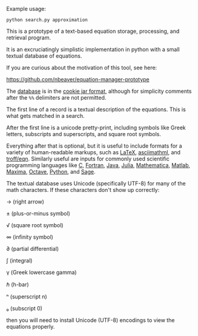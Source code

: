 Example usage:

    python search.py approximation

This is a prototype of a text-based equation storage, processing, and retrieval program.

It is an excruciatingly simplistic implementation in python with a small textual database of equations.

If you are curious about the motivation of this tool, see here:

https://github.com/nbeaver/equation-manager-prototype

The [database](equation-database.txt) is in the [cookie jar format](http://www.catb.org/esr/writings/taoup/html/ch05s02.html#id2902164), although for simplicity comments after the `%%` delimiters are not permitted.

The first line of a record is a textual description of the equations. This is what gets matched in a search.

After the first line is a unicode pretty-print, including symbols like Greek letters, subscripts and superscripts, and square root symbols.

Everything after that is optional, but it is useful to include formats for a variety of human-readable markups, such as [LaTeX](http://www.latex-project.org/), [asciimathml](http://www1.chapman.edu/~jipsen/mathml/asciimath.html), and [troff/eqn](http://troff.org/prog.html#eqn). Similarly useful are inputs for commonly used scientific programming languages like [C](http://www.open-std.org/jtc1/sc22/wg14/), [Fortran](http://www.nag.co.uk/sc22wg5/), [Java](http://www.oracle.com/technetwork/java/index.html), [Julia](http://julialang.org/), [Mathematica](https://www.wolfram.com/mathematica/), [Matlab](http://www.mathworks.com/products/matlab/), [Maxima](http://maxima.sourceforge.net/), [Octave](https://www.gnu.org/software/octave/), [Python](http://www.python.org/), and [Sage](http://www.sagemath.org/).

The textual database uses Unicode (specifically UTF-8) for many of the math characters. If these characters don't show up correctly:

→ (right arrow)

± (plus-or-minus symbol)

√ (square root symbol)

∞ (infinity symbol)

∂ (partial differential)

∫ (integral)

γ (Greek lowercase gamma)

ℏ (h-bar)

ⁿ (superscript n)

₀ (subscript 0)

then you will need to install Unicode (UTF-8) encodings to view the equations properly.
